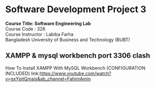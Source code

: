 # Software Development Project 3
<b>Course Title: Software Engineering Lab</b> <br>
Course Code : 328 <br>
Course Instructor : Labiba Farha <br> 
Bangladesh University of Business and Technology (BUBT) <br>

## XAMPP & mysql workbench port 3306 clash
How To Install XAMPP With MySQL Workbench (CONFIGURATION INCLUDED)
link:https://www.youtube.com/watch?v=gxYpitQmais&ab_channel=FahimAmin
